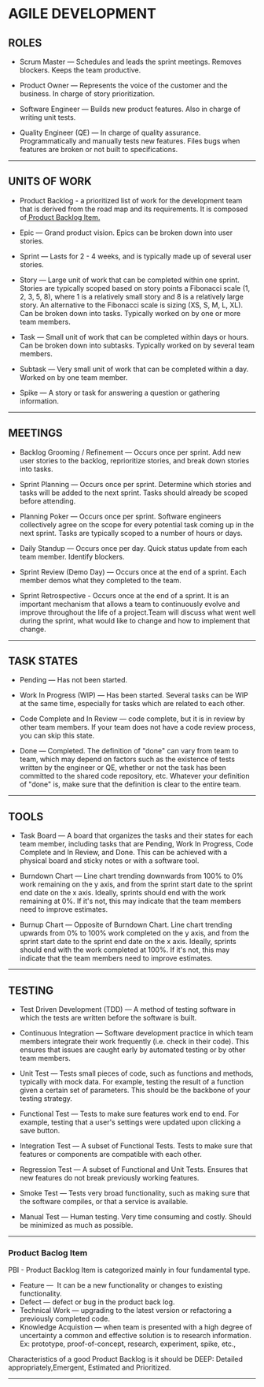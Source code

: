 # AGILE DEVELOPMENT

## ROLES

* Scrum Master — Schedules and leads the sprint meetings.
Removes blockers. Keeps the team productive.

* Product Owner — Represents the voice of the customer
and the business. In charge of story prioritization.

* Software Engineer — Builds new product features. Also
in charge of writing unit tests.

* Quality Engineer (QE) — In charge of quality assurance.
Programmatically and manually tests new features. Files
bugs when features are broken or not built to
specifications.

- - -

## UNITS OF WORK

* Product Backlog - a prioritized list of work for the development
team that is derived from the road map and its requirements.
It is composed of[ Product Backlog Item.](###Product-Baclog-Item)

* Epic — Grand product vision. Epics can be broken down
into user stories.

* Sprint — Lasts for 2 - 4 weeks, and is typically made up
of several user stories.

* Story — Large unit of work that can be completed within
one sprint. Stories are typically scoped based on story points a
Fibonacci scale (1, 2, 3, 5, 8), where 1 is a relatively small
story and 8 is a relatively large story. An alternative to the
Fibonacci scale is sizing (XS, S, M, L, XL). Can
be broken down into tasks. Typically worked on by one or
more team members.

* Task — Small unit of work that can be completed within
days or hours. Can be broken down into subtasks.
Typically worked on by several team members.

* Subtask — Very small unit of work that can be
completed within a day. Worked on by one team member.

* Spike — A story or task for answering a question or
gathering information.

- - -

## MEETINGS

* Backlog Grooming / Refinement — Occurs once per sprint. Add new
user stories to the backlog, reprioritize stories, and break
down stories into tasks.

* Sprint Planning — Occurs once per sprint. Determine
which stories and tasks will be added to the next sprint.
Tasks should already be scoped before attending.

* Planning Poker — Occurs once per sprint. Software
engineers collectively agree on the scope for every
potential task coming up in the next sprint. Tasks are
typically scoped to a number of hours or days.

* Daily Standup — Occurs once per day. Quick status
update from each team member. Identify blockers.

* Sprint Review (Demo Day) — Occurs once at the end of
a sprint. Each member demos what they completed to
the team.

* Sprint Retrospective - Occurs once at the end of a sprint.
It is an important mechanism that allows a team to continuously
evolve and improve throughout the life of a project.Team will discuss
what went well during the sprint, what would like to change and
how to implement that change.

- - -

## TASK STATES

* Pending — Has not been started.

* Work In Progress (WIP) — Has been started. Several
tasks can be WIP at the same time, especially for tasks
which are related to each other.

* Code Complete and In Review — code complete, but it
is in review by other team members. If your team does
not have a code review process, you can skip this state.

* Done — Completed. The definition of "done" can vary
from team to team, which may depend on factors such
as the existence of tests written by the engineer or QE,
whether or not the task has been committed to the
shared code repository, etc. Whatever your definition of
"done" is, make sure that the definition is clear to the
entire team.

- - -

## TOOLS

* Task Board — A board that organizes the tasks and their
states for each team member, including tasks that are
Pending, Work In Progress, Code Complete and In
Review, and Done. This can be achieved with a physical
board and sticky notes or with a software tool.

* Burndown Chart — Line chart trending downwards from
100% to 0% work remaining on the y axis, and from the
sprint start date to the sprint end date on the x axis.
Ideally, sprints should end with the work remaining at
0%. If it's not, this may indicate that the team members
need to improve estimates.

* Burnup Chart — Opposite of Burndown Chart. Line
chart trending upwards from 0% to 100% work
completed on the y axis, and from the sprint start date to
the sprint end date on the x axis. Ideally, sprints should
end with the work completed at 100%. If it's not, this
may indicate that the team members need to improve
estimates.

- - -

## TESTING

* Test Driven Development (TDD) — A method of testing
software in which the tests are written before the
software is built.

* Continuous Integration — Software development
practice in which team members integrate their work
frequently (i.e. check in their code). This ensures that
issues are caught early by automated testing or by other
team members.

* Unit Test — Tests small pieces of code, such as
functions and methods, typically with mock data. For
example, testing the result of a function given a certain
set of parameters. This should be the backbone of your
testing strategy.

* Functional Test — Tests to make sure features work end
to end. For example, testing that a user's settings were
updated upon clicking a save button.

* Integration Test — A subset of Functional Tests. Tests to
make sure that features or components are compatible
with each other.

* Regression Test — A subset of Functional and Unit
Tests. Ensures that new features do not break previously
working features.

* Smoke Test — Tests very broad functionality, such as
making sure that the software compiles, or that a service
is available.

* Manual Test — Human testing. Very time consuming and
costly. Should be minimized as much as possible.

- - -


### Product Baclog Item

PBI - Product Backlog Item is categorized mainly in four fundamental type.

* Feature —  It can be a new functionality or changes to existing functionality.
* Defect — defect or bug in the product back log.
* Technical Work — upgrading to the latest version or refactoring a previously completed code.
* Knowledge Acquistion  — when team is presented with a high degree of uncertainty a common and effective solution is to research information. Ex: prototype, proof-of-concept, research, experiment, spike, etc.,

Characteristics of a good Product Backlog is it should be DEEP:
Detailed appropriately,Emergent, Estimated and Prioritized.
- - -